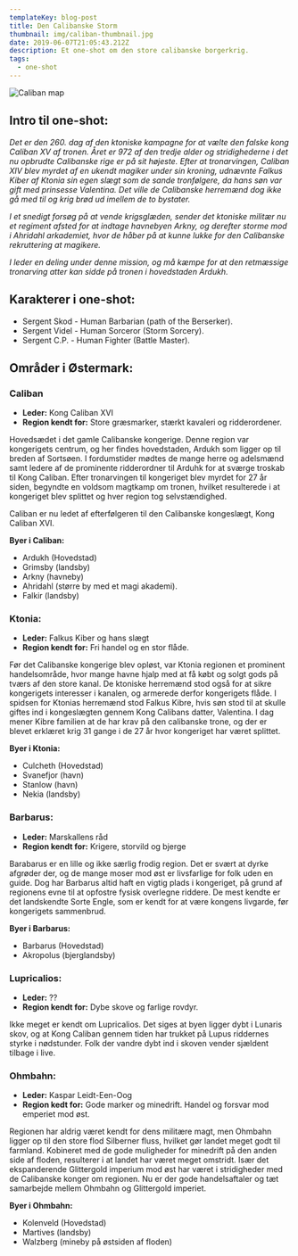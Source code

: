 ```yaml
---
templateKey: blog-post
title: Den Calibanske Storm
thumbnail: img/caliban-thumbnail.jpg
date: 2019-06-07T21:05:43.212Z
description: Et one-shot om den store calibanske borgerkrig.
tags:
  - one-shot
---
```

![Caliban map](/img/caliban-map.jpg)

## Intro til one-shot:

_Det er den 260. dag af den ktoniske kampagne for at vælte den falske kong Caliban XV af tronen. Året er 972 af den tredje alder og stridighederne i det nu opbrudte Calibanske rige er på sit højeste. Efter at tronarvingen, Caliban XIV blev myrdet af en ukendt magiker under sin kroning, udnævnte Falkus Kiber af Ktonia sin egen slægt som de sande tronfølgere, da hans søn var gift med prinsesse Valentina. Det ville de Calibanske herremænd dog ikke gå med til og krig brød ud imellem de to bystater._

_I et snedigt forsøg på at vende krigsglæden, sender det ktoniske militær nu et regiment afsted for at indtage havnebyen Arkny, og derefter storme mod i Ahridahl arkademiet, hvor de håber på at kunne lukke for den Calibanske rekruttering at magikere._

_I leder en deling under denne mission, og må kæmpe for at den retmæssige tronarving atter kan sidde på tronen i hovedstaden Ardukh._

## Karakterer i one-shot:

* Sergent Skod - Human Barbarian (path of the Berserker).
* Sergent Videl - Human Sorceror (Storm Sorcery).
* Sergent C.P. - Human Fighter (Battle Master).

## Områder i Østermark:

### Caliban

* **Leder:** Kong Caliban XVI
* **Region kendt for:** Store græsmarker, stærkt kavaleri og ridderordener.

Hovedsædet i det gamle Calibanske kongerige. Denne region var kongerigets centrum, og her findes  hovedstaden, Ardukh som ligger op til breden af Sortsøen. I fordumstider mødtes de mange herre og adelsmænd samt ledere af de prominente ridderordner til Arduhk for at sværge troskab til Kong Caliban. Efter tronarvingen til kongeriget blev myrdet for 27 år siden, begyndte en voldsom magtkamp om tronen, hvilket resulterede i at kongeriget blev splittet og hver region tog selvstændighed.

Caliban er nu ledet af efterfølgeren til den Calibanske kongeslægt, Kong Caliban XVI.

**Byer i Caliban:**

* Ardukh (Hovedstad)
* Grimsby (landsby)
* Arkny (havneby)
* Ahridahl (større by med et magi akademi).
* Falkir (landsby)

### Ktonia:

* **Leder:** Falkus Kiber og hans slægt
* **Region kendt for:** Fri handel og en stor flåde.

Før det Calibanske kongerige blev opløst, var Ktonia regionen et prominent handelsområde, hvor mange havne hjalp med at få købt og solgt gods på tværs af den store kanal. De ktoniske herremænd stod også for at sikre kongerigets interesser i kanalen, og armerede derfor kongerigets flåde. I spidsen for Ktonias herremænd stod Falkus Kibre, hvis søn stod til at skulle giftes ind i kongeslægten gennem Kong Calibans datter, Valentina. I dag mener Kibre familien at de har krav på den calibanske trone, og der er blevet erklæret krig 31 gange i de 27 år hvor kongeriget har været splittet.

**Byer i Ktonia:**

* Culcheth (Hovedstad)
* Svanefjor (havn)
* Stanlow (havn)
* Nekia (landsby)

### Barbarus:

* **Leder:** Marskallens råd
* **Region kendt for:** Krigere, storvild og bjerge

Barabarus er en lille og ikke særlig frodig region. Det er svært at dyrke afgrøder der, og de mange moser mod øst er livsfarlige for folk uden en guide. Dog har Barbarus altid haft en vigtig plads i kongeriget, på grund af regionens evne til at opfostre fysisk overlegne riddere. De mest kendte er det landskendte Sorte Engle, som er kendt for at være kongens livgarde, før kongerigets sammenbrud.

**Byer i Barbarus:**

* Barbarus (Hovedstad)
* Akropolus (bjerglandsby)

### Lupricalios:

* **Leder:** ??
* **Region kendt for:** Dybe skove og farlige rovdyr.

Ikke meget er kendt om Lupricalios. Det siges at byen ligger dybt i Lunaris skov, og at Kong Caliban gennem tiden har trukket på Lupus riddernes styrke i nødstunder. Folk der vandre dybt ind i skoven vender sjældent tilbage i live.

### Ohmbahn:

* **Leder:** Kaspar Leidt-Een-Oog
* **Region kedt for:** Gode marker og minedrift. Handel og forsvar mod emperiet mod øst.

Regionen har aldrig været kendt for dens militære magt, men Ohmbahn ligger op til den store flod Silberner fluss, hvilket gør landet meget godt til farmland. Kobineret med de gode muligheder for minedrift på den anden side af floden, resulterer i at landet har været meget omstridt. Især det ekspanderende Glittergold imperium mod øst har været i stridigheder med de Calibanske konger om regionen. Nu er der gode handelsaftaler og tæt samarbejde mellem Ohmbahn og Glittergold imperiet.

**Byer i Ohmbahn:**

* Kolenveld (Hovedstad)
* Martives (landsby)
* Walzberg (mineby på østsiden af floden)
